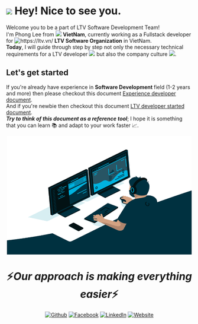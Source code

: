 <h1><img src="https://emojis.slackmojis.com/emojis/images/1531849430/4246/blob-sunglasses.gif?1531849430" width="30"/> Hey! Nice to see you.</h1>

<p>Welcome you to be a part of LTV Software Development Team! 
</br> I'm Phong Lee from <img src="https://flagicons.lipis.dev/flags/4x3/vn.svg" width="14"/> <b>VietNam</b>, currently working as a Fullstack developer for <img src="https://ltv.vn/wp-content/uploads/2020/05/LTV_Logo_New.png" alt="https://ltv.vn/" width="20"/> <b> LTV Software Organization</b> in VietNam. 
</br> <b>Today</b>, I will guide through step by step not only the necessary technical requirements for a LTV developer <img src="https://cdn-icons-png.flaticon.com/512/1096/1096713.png" width="13"/>  but also  the company culture <img src="https://cdn-icons-png.flaticon.com/512/1534/1534938.png" width="15"/>.</p>

## Let's get started
If you're already have experience in <b> Software Development </b> field (1-2 years and more) then please checkout this document <a href="https://github.com/LeThanhPhongLTV/ltv-document/blob/main/docs/starter/experience-developer.md">Experience developer document</a>.
</br> And if you're newbie then checkout this document <a href="https://github.com/LeThanhPhongLTV/ltv-document/blob/main/docs/starter/newbie-developer.md">LTV developer started document</a>.
</br> **_Try to think of this document as a reference tool_**; I hope it is something that you can learn 📚 and adapt to your work faster 📈.

<p align="center">
 <img align="center" alt="GIF" src="./assets/images/coding-gif.gif" width="500" height="320" />
</p>
<h1 align='center'>⚡️<i>Our approach is making everything easier</i>⚡️</h1>
<p align='center'><a href="https://github.com/ltv" target="_blank"><img alt="Github" src="https://img.shields.io/badge/GitHub-%2312100E.svg?&style=for-the-badge&logo=Github&logoColor=white" /></a> <a href="https://www.facebook.com/www.ltv.vn" target="_blank"><img alt="Facebook" src="https://img.shields.io/badge/Facebook-1877F2?style=for-the-badge&logo=facebook&logoColor=white" /></a> <a href="https://www.linkedin.com/company/ltvofficial/mycompany/" target="_blank"><img alt="LinkedIn" src="https://img.shields.io/badge/linkedin-%230077B5.svg?&style=for-the-badge&logo=linkedin&logoColor=white" /></a> <a href="https://ltv.vn/" target="_blank"><img alt="Website" src="https://img.shields.io/badge/website-000000?style=for-the-badge&logo=devdotto&logoColor=white" /></a>
</p>

